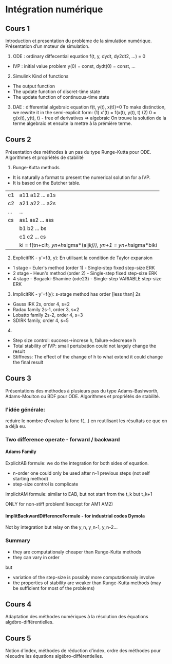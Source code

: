 # Intégration numérique

## Cours 1

Introduction et presentation du problème de la simulation numérique. Présentation d’un moteur de simulation.

1. ODE : ordinary diffecential equation f(t, y, dydt, dy2dt2, ...) = 0
* IVP : initial value problem y(0) = const, dydt(0) = const, ...

2. Simulink
Kind of functions
* The output function
* The update function of discret-time state
* The update function of continuous-time state

3. DAE : differential algebraic equation f(t, y(t), x(t))=0
To make distinction, we rewrite it in the semi-explicit form:
(1) x'(t) = f(x(t), y(t), t)
(2) 0 = g(x(t), y(t), t) - free of derivatives => algebraic
On trouve la solution de la terme algebraic et ensuite la mettre à la prémière terme.

## Cours 2

Présentation des méthodes à un pas du type Runge-Kutta pour ODE. Algorithmes et propriétés de stabilité

1. Runge-Kutta methods
* It is naturally a format to present the numerical solution for a IVP.
* It is based on the Butcher table. 

|     |			|
|-----|-----------------|
| c1  | a11 a12 ... a1s |
| c2  | a21 a22 ... a2s |
| ... | ...             |
| cs  | as1 as2 ... ass |
|     | b1 b2 ... bs    |
|     | c1 c2 ... cs    | 
||ki = f(tn+ci*h, yn+h*sigma*(aij*kj)), yn+1 = yn+h*sigma*biki|

2. ExplicitRK - y'=f(t, y): En utilisant la condition de Taylor expansion 
* 1 stage - Euler's method (order 1) - Single-step fixed step-size ERK
* 2 stage - Heun's method (order 2) - Single-step fixed step-size ERK
* 4 stage - Bogacki-Shamine (ode23) - Single-step VARIABLE  step-size ERK

3. ImplicitRK - y'=f(y): s-stage method has order [less than] 2s
* Gauss IRK 2s, order 4, s=2
* Radau family 2s-1, order 3, s=2
* Lobatto family 2s-2, order 4, s=3 
* SDIRK family, order 4, s=5

4. 
* Step size control: success->increse h, failure->decrease h
* Total stability of IVP: small pertubation could not largely change the result
* Stiffness: The effect of the change of h to what extend it could change the final result

## Cours 3

Présentations des méthodes à plusieurs pas du type Adams-Bashworth, Adams-Moulton ou BDF pour ODE. Algorithmes et propriétés de stabilité.

### l'idée générale: 

reduire le nombre d'evaluer la fonc f(...) en reutilisant les résultats ce que on a déjà eu.

### Two difference operate - forward / backward

#### Adams Family

ExplicitAB formule: we do the integration for both sides of equation.
* n-order one could only be used after n-1 previous steps (not self starting method)
* step-size control is complicate 

ImplicitAM formule: similar to EAB, but not start from the t_k but t_k+1

ONLY for non-stiff problem!!!(except for AM1 AM2)

#### ImplitBackwardDifferenceFormule - for industrial codes Dymola

Not by integration but relay on the y_n, y_n-1, y_n-2...

### Summary
* they are computationaly cheaper than Runge-Kutta methods 
* they can vary in order

but
* variation of the step-size is possibly more computationnaly involve
* the properties of stability are weaker than Runge-Kutta methods
(may be sufficient for most of the problems)

## Cours 4

Adaptation des méthodes numériques à la résolution des équations algébro-différentielles.

## Cours 5

Notion d’index, méthodes de réduction d’index, ordre des méthodes pour résoudre les équations algébro-différentielles.

